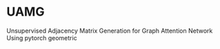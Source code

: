 # UAMG
Unsupervised Adjacency Matrix Generation for Graph Attention Network
Using pytorch geometric
